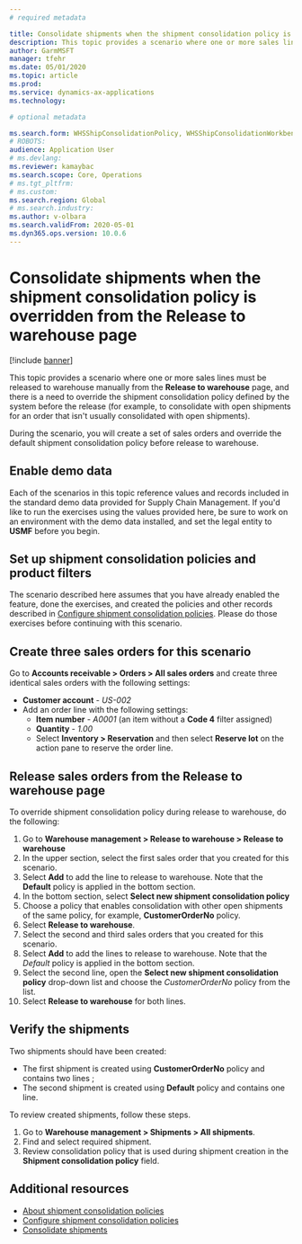 ```yaml
---
# required metadata

title: Consolidate shipments when the shipment consolidation policy is overridden from the Release to warehouse page
description: This topic provides a scenario where one or more sales lines must be released to warehouse manually from the Release to warehouse page, and there is a need to override the shipment consolidation policy defined by the system before the release.
author: GarmMSFT
manager: tfehr
ms.date: 05/01/2020
ms.topic: article
ms.prod:
ms.service: dynamics-ax-applications
ms.technology:

# optional metadata

ms.search.form: WHSShipConsolidationPolicy, WHSShipConsolidationWorkbench
# ROBOTS:
audience: Application User
# ms.devlang:
ms.reviewer: kamaybac
ms.search.scope: Core, Operations
# ms.tgt_pltfrm:
# ms.custom:
ms.search.region: Global
# ms.search.industry:
ms.author: v-olbara
ms.search.validFrom: 2020-05-01
ms.dyn365.ops.version: 10.0.6
---
```


# Consolidate shipments when the shipment consolidation policy is overridden from the Release to warehouse page

[!include [banner](../includes/banner.md)]

This topic provides a scenario where one or more sales lines must be released to warehouse manually from the **Release to warehouse** page, and there is a need to override the shipment consolidation policy defined by the system before the release (for example, to consolidate with open shipments for an order that isn't usually consolidated with open shipments).

During the scenario, you will create a set of sales orders and override the default shipment consolidation policy before release to warehouse.  

## Enable demo data

Each of the scenarios in this topic reference values and records included in the standard demo data provided for Supply Chain Management. If you'd like to run the exercises using the values provided here, be sure to work on an environment with the demo data installed, and set the legal entity to **USMF** before you begin.

## Set up shipment consolidation policies and product filters

The scenario described here assumes that you have already enabled the feature, done the exercises, and created the policies and other records described in [Configure shipment consolidation policies](configure-shipment-consolidation-policies.md). Please do those exercises before continuing with this scenario.

## Create three sales orders for this scenario

Go to **Accounts receivable \> Orders \> All sales orders** and create three identical sales orders with the following settings:

- **Customer account** - *US-002*
- Add an order line with the following settings:
  - **Item number** - *A0001* (an item without a **Code 4** filter assigned)
  - **Quantity** - *1.00*
  - Select **Inventory \> Reservation** and then select **Reserve lot** on the action pane to reserve the order line.

## Release sales orders from the Release to warehouse page

To override shipment consolidation policy during release to warehouse, do the following:

1. Go to **Warehouse management > Release to warehouse > Release to warehouse**
1. In the upper section, select the first sales order that you created for this scenario.
1. Select **Add** to add the line to release to warehouse. Note that the **Default** policy is applied in the bottom section.
1. In the bottom section, select **Select new shipment consolidation policy**
1. Choose a policy that enables consolidation with other open shipments of the same policy, for example, **CustomerOrderNo** policy.
1. Select **Release to warehouse**.
1. Select the second and third sales orders that you created for this scenario.
1. Select **Add** to add the lines to release to warehouse. Note that the *Default* policy is applied in the bottom section.
1. Select the second line, open the **Select new shipment consolidation policy** drop-down list and choose the *CustomerOrderNo* policy from the list.
1. Select **Release to warehouse** for both lines.

## Verify the shipments

Two shipments should have been created:

- The first shipment is created using **CustomerOrderNo** policy and contains two lines ;
- The second shipment is created using **Default** policy and contains one line.

To review created shipments, follow these steps.

1. Go to **Warehouse management > Shipments > All shipments**.
1. Find and select required shipment.
1. Review consolidation policy that is used during shipment creation in the **Shipment consolidation policy** field.

## Additional resources

- [About shipment consolidation policies](about-shipment-consolidation-policies.md)  
- [Configure shipment consolidation policies](configure-shipment-consolidation-policies.md)
- [Consolidate shipments](consolidate-shipments.md)
